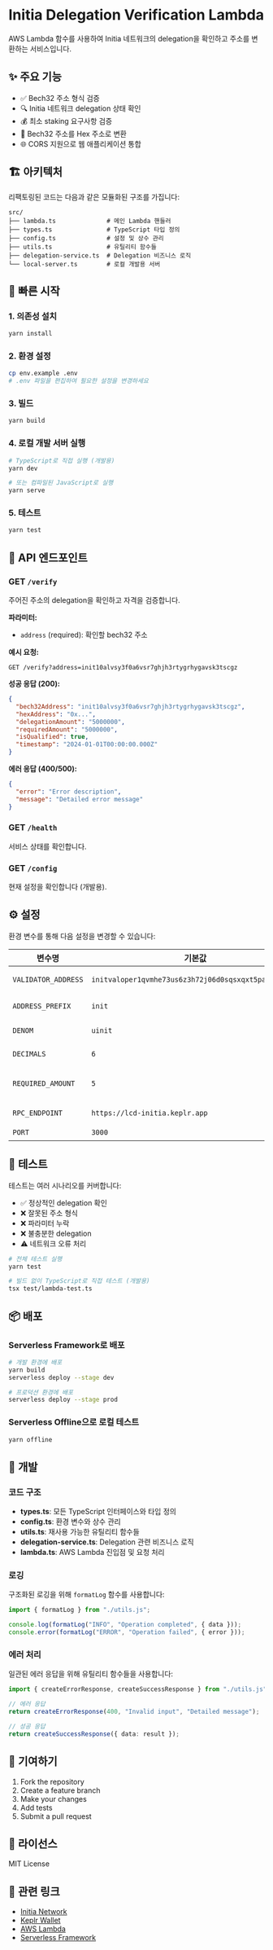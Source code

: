 # Initia Delegation Verification Lambda

AWS Lambda 함수를 사용하여 Initia 네트워크의 delegation을 확인하고 주소를 변환하는 서비스입니다.

## ✨ 주요 기능

- ✅ Bech32 주소 형식 검증
- 🔍 Initia 네트워크 delegation 상태 확인
- 💰 최소 staking 요구사항 검증
- 🔄 Bech32 주소를 Hex 주소로 변환
- 🌐 CORS 지원으로 웹 애플리케이션 통합

## 🏗️ 아키텍처

리팩토링된 코드는 다음과 같은 모듈화된 구조를 가집니다:

```
src/
├── lambda.ts              # 메인 Lambda 핸들러
├── types.ts               # TypeScript 타입 정의
├── config.ts              # 설정 및 상수 관리
├── utils.ts               # 유틸리티 함수들
├── delegation-service.ts  # Delegation 비즈니스 로직
└── local-server.ts        # 로컬 개발용 서버
```

## 🚀 빠른 시작

### 1. 의존성 설치

```bash
yarn install
```

### 2. 환경 설정

```bash
cp env.example .env
# .env 파일을 편집하여 필요한 설정을 변경하세요
```

### 3. 빌드

```bash
yarn build
```

### 4. 로컬 개발 서버 실행

```bash
# TypeScript로 직접 실행 (개발용)
yarn dev

# 또는 컴파일된 JavaScript로 실행
yarn serve
```

### 5. 테스트

```bash
yarn test
```

## 📡 API 엔드포인트

### GET `/verify`

주어진 주소의 delegation을 확인하고 자격을 검증합니다.

**파라미터:**

- `address` (required): 확인할 bech32 주소

**예시 요청:**

```
GET /verify?address=init10alvsy3f0a6vsr7ghjh3rtygrhygavsk3tscgz
```

**성공 응답 (200):**

```json
{
  "bech32Address": "init10alvsy3f0a6vsr7ghjh3rtygrhygavsk3tscgz",
  "hexAddress": "0x...",
  "delegationAmount": "5000000",
  "requiredAmount": "5000000",
  "isQualified": true,
  "timestamp": "2024-01-01T00:00:00.000Z"
}
```

**에러 응답 (400/500):**

```json
{
  "error": "Error description",
  "message": "Detailed error message"
}
```

### GET `/health`

서비스 상태를 확인합니다.

### GET `/config`

현재 설정을 확인합니다 (개발용).

## ⚙️ 설정

환경 변수를 통해 다음 설정을 변경할 수 있습니다:

| 변수명              | 기본값                                               | 설명                         |
| ------------------- | ---------------------------------------------------- | ---------------------------- |
| `VALIDATOR_ADDRESS` | `initvaloper1qvmhe73us6z3h72j06d0sqsxqxt5pa6ak2aczx` | 확인할 validator 주소        |
| `ADDRESS_PREFIX`    | `init`                                               | Bech32 주소 prefix           |
| `DENOM`             | `uinit`                                              | Token denomination           |
| `DECIMALS`          | `6`                                                  | Token decimals               |
| `REQUIRED_AMOUNT`   | `5`                                                  | 최소 required staking amount |
| `RPC_ENDPOINT`      | `https://lcd-initia.keplr.app`                       | Initia RPC endpoint          |
| `PORT`              | `3000`                                               | 로컬 서버 포트               |

## 🧪 테스트

테스트는 여러 시나리오를 커버합니다:

- ✅ 정상적인 delegation 확인
- ❌ 잘못된 주소 형식
- ❌ 파라미터 누락
- ❌ 불충분한 delegation
- ⚠️ 네트워크 오류 처리

```bash
# 전체 테스트 실행
yarn test

# 빌드 없이 TypeScript로 직접 테스트 (개발용)
tsx test/lambda-test.ts
```

## 📦 배포

### Serverless Framework로 배포

```bash
# 개발 환경에 배포
yarn build
serverless deploy --stage dev

# 프로덕션 환경에 배포
serverless deploy --stage prod
```

### Serverless Offline으로 로컬 테스트

```bash
yarn offline
```

## 🔧 개발

### 코드 구조

- **types.ts**: 모든 TypeScript 인터페이스와 타입 정의
- **config.ts**: 환경 변수와 상수 관리
- **utils.ts**: 재사용 가능한 유틸리티 함수들
- **delegation-service.ts**: Delegation 관련 비즈니스 로직
- **lambda.ts**: AWS Lambda 진입점 및 요청 처리

### 로깅

구조화된 로깅을 위해 `formatLog` 함수를 사용합니다:

```typescript
import { formatLog } from "./utils.js";

console.log(formatLog("INFO", "Operation completed", { data }));
console.error(formatLog("ERROR", "Operation failed", { error }));
```

### 에러 처리

일관된 에러 응답을 위해 유틸리티 함수들을 사용합니다:

```typescript
import { createErrorResponse, createSuccessResponse } from "./utils.js";

// 에러 응답
return createErrorResponse(400, "Invalid input", "Detailed message");

// 성공 응답
return createSuccessResponse({ data: result });
```

## 🤝 기여하기

1. Fork the repository
2. Create a feature branch
3. Make your changes
4. Add tests
5. Submit a pull request

## 📄 라이선스

MIT License

## 🔗 관련 링크

- [Initia Network](https://initia.xyz/)
- [Keplr Wallet](https://www.keplr.app/)
- [AWS Lambda](https://aws.amazon.com/lambda/)
- [Serverless Framework](https://www.serverless.com/)
